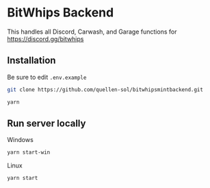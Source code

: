 # BitWhips Backend

This handles all Discord, Carwash, and Garage functions for https://discord.gg/bitwhips

## Installation

Be sure to edit `.env.example`

```bash
git clone https://github.com/quellen-sol/bitwhipsmintbackend.git

yarn
```
## Run server locally
 Windows
```bash
yarn start-win
```

Linux
```bash
yarn start
```